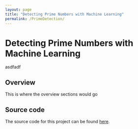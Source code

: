```yaml
---
layout: page
title: "Detecting Prime Numbers with Machine Learning"
permalink: /PrimeDetection/
---
```


# Detecting Prime Numbers with Machine Learning

asdfadf

## Overview

This is where the overview sections would go

## Source code

The source code for this project can be found [here](https://github.com/Brandonsams/ML-DetectingPrimes).